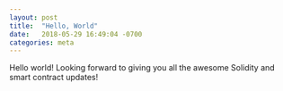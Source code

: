 ```yaml
---
layout: post
title:  "Hello, World"
date:   2018-05-29 16:49:04 -0700
categories: meta
---
```

Hello world! Looking forward to giving you all the awesome Solidity and smart contract updates!
